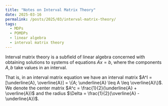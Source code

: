 ```yaml
---
title: "Notes on Interval Matrix Theory"
date: 2025-03-16
permalink: /posts/2025/03/interval-matrix-theory/
tags:
  - MDPs
  - POMDPs
  - linear algebra
  - interval matrix theory
---
```


Interval matrix theory is a subfield of linear algebra concerned with obtaining solutions to systems of equations $Ax = b$, where the components $A, b$ take values in an interval.

That is, in an interval matrix equation we have an interval matrix $A^I = [\underline{A}, \overline{A}] = \{A; \underline{A} \leq A \leq \overline{A}\}$. 
We denote the center matrix $A^c = \frac{1}{2}(\underline{A} + \overline{A})$ and the radius $\Delta = \frac{1}{2}(\overline{A} - \underline{A})$.

